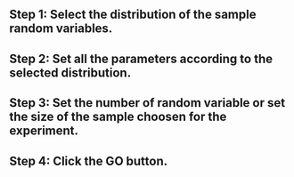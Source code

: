 ## Step 1: Select the distribution of the sample random variables.


## Step 2: Set all the parameters according to the selected distribution.


## Step 3: Set the number of random variable or set the size of the sample choosen for the experiment.


## Step 4: Click the GO button.
